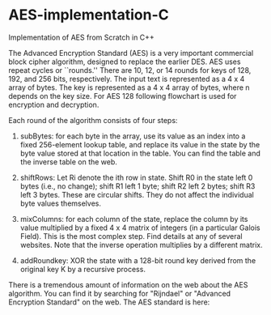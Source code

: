 # AES-implementation-C
Implementation of AES from Scratch in C++

The Advanced Encryption Standard (AES) is a very important commercial block
cipher algorithm, designed to replace the earlier DES.
AES uses repeat cycles or ``rounds.'' There are 10, 12, or 14 rounds for keys of 128, 192, and 256 bits, respectively. The input text is represented as a 4 x 4 array of bytes. The key is represented as a 4 x 4 array of bytes, where n depends on the key size.
For AES 128 following flowchart is used for encryption and decryption.

Each round of the algorithm consists of four steps:

1. subBytes: for each byte in the array, use its value as an index into a fixed
256-element lookup table, and replace its value in the state by the byte value
stored at that location in the table. You can find the table and the inverse
table on the web.

2. shiftRows: Let Ri denote the ith row in state. Shift R0 in the state left 0
bytes (i.e., no change); shift R1 left 1 byte; shift R2 left 2 bytes; shift R3 left
3 bytes. These are circular shifts. They do not affect the individual byte
values themselves.

3. mixColumns: for each column of the state, replace the column by its value
multiplied by a fixed 4 x 4 matrix of integers (in a particular Galois Field).
This is the most complex step. Find details at any of several websites. Note
that the inverse operation multiplies by a different matrix.

4. addRoundkey: XOR the state with a 128-bit round key derived from the
original key K by a recursive process.

There is a tremendous amount of information on the web about the AES algorithm.
You can find it by searching for "Rijndael" or "Advanced Encryption Standard" on
the web. The AES standard is here:
